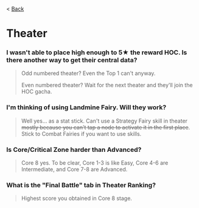< [Back](/GFL/mainpage)

# Theater

### I wasn't able to place high enough to 5★ the reward HOC. Is there another way to get their central data?

> Odd numbered theater? Even the Top 1 can't anyway.
>
> Even numbered theater? Wait for the next theater and they'll join the HOC gacha.

### I'm thinking of using Landmine Fairy. Will they work?

> Well yes... as a stat stick. Can't use a Strategy Fairy skill in theater ~~mostly because you can't tap a node to activate it in the first place~~. Stick to Combat Fairies if you want to use skills.

### Is Core/Critical Zone harder than Advanced?

> Core 8 yes. To be clear, Core 1-3 is like Easy, Core 4-6 are Intermediate, and Core 7-8 are Advanced.

### What is the "Final Battle" tab in Theater Ranking?

> Highest score you obtained in Core 8 stage.
